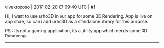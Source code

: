 vivekroposo | 2017-02-20 07:09:40 UTC | #1

Hi, I want to use urho3D in our app for some 3D Rendering. App is live on app store, so can i add urho3D as a standalone library for this purpose.

PS : Its not a gaming application, its a utility app which needs some 3D Rendering.

-------------------------

